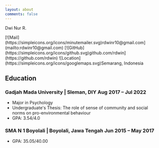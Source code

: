 ```yaml
---
layout: about
comments: false
---
```


<link rel="stylesheet" type="text/css" href="resume.css">

<script src="resume.js"></script>

<span class="name">Dwi Nur R.</span>

<span class="info">
[![Mail](https://simpleicons.org/icons/minutemailer.svg)rdwinr10@gmail.com](mailto:rdwinr10@gmail.com)
[![GitHub](https://simpleicons.org/icons/github.svg)github.com/rdwin](https://github.com/rdwin)
![Location](https://simpleicons.org/icons/googlemaps.svg)Semarang, Indonesia


## Education

### Gadjah Mada University | <location> Sleman, DIY </location> <time> Aug 2017 – Jul 2022 </time>

<!-- - B.S. in Chemical Engineering, Nanoscience and Molecular Engineering Option, with Departmental Honors -->
- Major in Psychology
- Undergraduate's Thesis: The role of sense of community and social norms on pro-environmental behaviour
- GPA: 3.54/4.0

### SMA N 1 Boyolali | <location> Boyolali, Jawa Tengah </location> <time> Jun 2015 – May 2017 </time>

- GPA: 35.05/40.00

<!-- ### Kinglee High School | <location> Zhengzhou, Henan, China </location> <time> Sep 2013 – Jun 2019 </time>

## Professional Experience

### Undergraduate Research Assistant <time> Nov 2020 – Present </time>

<location> Department of Chemical Engineering, University of Washington, PI: Elizabeth Nance </location>

- Quantified microglia morphology across 3 neuroinflammatory rat models (20,000+ cells) with immunofluorescent image processing and unsupervised machine learning
- Developed 80% more efficient Python application programming interface for morphological analysis and modular integration to immunofluorescent image analysis workflow
- Tile-scanned 12 murine breast cancer tissue slices using confocal microscope (24.5 hr)
- Analyzed number of publications that used immunofluorescent images at 450+ combinations of variables using PubMed web scrapping in Python, 93% more efficient than manual search

### Summer Undergraduate Research Scholar <time> Jun 2022 - Aug 2022 </time>

<location> STROBE NSF Science and Technology Center on Real-Time Functional Imaging <br/> Department of Physics, Florida International University, PI: Jin He </location>

- Fabricated, functionalized, and surface-modified gold nanorods improving tissue conductivity
- Characterized gold nanorods using UV-visible spectroscopy and Raman spectroscopy
- Measured contractile force of cardiac tissues by analyzing brightfield microscopy video data and processed confocal microscopy images of cardiomyocytes with Python

## Honors & Awards

 Nov 2022 
### Poster Competition 2nd Place | <location> American Institute of Chemical Engineers </location> <time> 2022 </time>

 Nov 2022 
### Conference Travel Award | <location> Undergraduate Research Program, University of Washington </location> <time> 2022 </time>

 Oct 2022 
### Future Leader in ChemE | <location> Dept. of Chemical and Biomolecular Engineering, NC State University </location> <time> 2022 </time>

 May 2021, Jul 2022 
### Dan Evans Term Scholarships | <location> Dept. of Chemical Engineering, University of Washington </location> <time> 2021 & 2022 </time>

 Jan 2022 
### ChemE Hackathon Team 1st Place | <location> Dept. of Chemical Engineering, University of Washington </location> <time> 2022 </time>

 Dec 2021
### Mary Gates Research Scholarship | <location> Mary Gates Endowment for Students, University of Washington </location> <time> 2021 </time>

 Jan 2021
### ChemE Hackathon Team 3rd Place | <location> Dept. of Chemical Engineering, University of Washington </location> <time> 2021 </time>

 Archive High School Content

 May 2019 
 ### Discovery Fair 1st Place | <location> Kinglee High School </location> <time> 2019 </time> 

 May 2019 
 ### Peer Tutor Award | <location> Kinglee High School </location> <time> 2019 </time> 

 Jun 2018 
 ### Science Fair Award 2nd Place | <location> Kinglee High School </location> <time> 2018 </time> 

 May 2018 
 ### Peer Tutor Award | <location> Kinglee High School </location> <time> 2018 </time> 

 Apr 2018 
 ### Merit Student of Zhengzhou City | <location> Zhengzhou Municipal Education Bureau </location> <time> 2018 </time> 

 Jun 2017 
 ### Science Fair Award 1st Place | <location> Kinglee High School </location> <time> 2017 </time> 

 ## Publications 

## Presentations

Presenting Author^

### Oral Presentations

1. H. Helmbrecht^, E. Nance, K. Decker, **T.-J. Lin**, S. Janakiraman, M. Onodera. Analysis of Microglia Morphology across Different Neuroinflammatory Rat Models. <location>AIChE Annual Meeting, Phoenix, AZ, USA.</location> 13 Nov 2022. [Link.](https://plan.core-apps.com/aiche2022/abstract/29bce1ef-7e2d-4c2b-aa7d-29f5814ffc8c)
1. **T.-J. Lin**^, H. Helmbrecht, E. Nance. Incorporating Visually Aided Morpho-Phenotyping Image Recognition into robust microglial shape analysis. <location> Undergraduate Research Symposium, University of Washington, Seattle, WA, USA. </location> 20 May 2022. [Link.](https://expo.uw.edu/expo/apply/635/proceedings/offering_session?id=1372)
1. **T.-J. Lin**^, H. Helmbrecht, E. Nance. Robust microglial shape analysis using Visually Aided Morpho-Phenotyping Image Recognition. <location> AIChE Pacific Northwest Student Regional Conference, Seattle, WA, USA. </location> 23 Apr 2022.

Add at top in reverse chronological order.

### Poster Presentations

1. **T.-J. Lin**^, H. Helmbrecht, E. Nance. Quantifying microglia morphology across neuroinflammatory rat models with unsupervised machine learning. <location> Southern California Conference for Undergraduate Research, Malibu, CA, USA. </location> 19 Nov 2022. [Link.](https://guidebook.com/g/#/guides/sccur2022/schedule/sessions/28362210)
1. **T.-J. Lin**^, H. Helmbrecht, E. Nance. Quantifying microglia morphology across neuroinflammatory rat models with unsupervised machine learning. <location> AIChE Annual Student Conference, Phoenix, AZ, USA. </location> 13 Nov 2022. [Link.](https://plan.core-apps.com/aiche2022/abstract/fff17dc0b6a8ca31838d53b5ac406918)
1. **T.-J. Lin**^, H. Helmbrecht, E. Nance. Quantifying microglia morphology across neuroinflammatory rat models with unsupervised machine learning. <location> Future Leaders in Chemical Engineering Award Symposium, North Carolina State University, Raleigh, NC, USA. </location> 24 Oct 2022. [Link.](https://www.cbe.ncsu.edu/research/future-leaders-in-chemical-engineering/meet-the-awardees/)
1. **T.-J. Lin**^, A. Rubfiaro, G. Ghimire, J. He. Fabrication and characterization of functionalized gold nanorods for improving engineered cardiac tissue maturation. <location> Center for Diversity and Student Success Summer Research Symposium, Florida International University, Miami, FL, USA. </location> 29 July 2022.

Add at top in reverse chronological order.

## Mass Media Appearances

1. (Insights letter) R. Tang, T. Bharani, J. Ding, K. Li, J. Wen, S. D. Gopinath, **T.-J. Lin**, J. X. J. Luo, Q. Wen, K. Davis, N. van Rhijn, Name withheld, S. M. Anderson, R. J. Patel, S. Sarnala, F. S. Oda, G. Singh, N. R. Kothapalli, N. Scott, J. R. Powell, S. N. Kirshner. When internships disappoint. *Science*. 378, 22–24 (2022). [DOI: 10.1126/science.ade6397.](https://doi.org/10.1126/science.ade6397)

## Teaching Experience

### Calculus Teaching Assistant <time> Sep 2018 – May 2019 </time>

<location> Kinglee High School </location>

- Lectured 4 hours/week to 5 students in alignment with CollegeBoard-certified AP Calculus AB curriculum with interactive classroom activities to clarify complex concepts and common confusions
- Designed and graded bidaily concept checks, homework, and quizzes with tight deadlines under supervision

## Service

### Undergraduate Research Leader <time> Sep 2022 – Present </time>

<location> Undergraduate Research Program, University of Washington </location>

- Engaged 120+ students with diverse backgrounds from 6 first-year interest groups through interactive outreach presentations and served on a panel interfacing with 50+ students
- Present at the Annual UW Undergraduate Research Symposium 

### Webmaster <time> Apr 2022 – Present </time>

<location> American Institute of Chemical Engineers (AIChE), University of Washington </location>

- Designed, managed, and updated official website and social media interfacing with 200+ students
- Facilitated coordination of ChemE BBQ event and graduation ceremony with 300+ cumulative  engagement

### Secretary <time> May 2021 – Present </time>

<location> Women in Chemical Engineering, University of Washington </location>

- Composed biweekly newsletters to 400+ members for diversity-oriented events, resources, and highlights
- Facilitated coordination of major events 300+ cumulative student and faculty engagement: Annual Industry event, Veteran's Day event, Wiki-edit-a-thon, International Women's Day event, and monthly general meetings

### Research and Development Officer <time> Apr 2020 – Jun 2021 </time>

<location> Chinese Students and Scholars Association, University of Washington </location>

- Designed, crafted, and edited posters and videos for major events with average 100+ student engagement
- Assisted in maintenance of official blog and website to provide academic resources for student success

### Maple Hall Council Sustainability Representative <time> Oct 2019 – Mar 2020 </time>

<location> Housing and Food Services, University of Washington </location>

- Led weekly committee meetings of 10 people and planned campus-wide waste-sorting competition
- Liaise sustainability feedback and initiatives through weekly hall council and sustainability group meetings

 Archive High School Content 

 ### Peer Tutor of Math, Science, and English <time> Sep 2016 – Jun 2019 </time>

<location> Kinglee High School </location>

- Taught active reading and note-taking strategies to English as a second language (ESL) students
- Reviewed course notes, clarified complex concepts, and provided feedback for course assignments
- Received 2 Peer Tutor Awards in recognition of outstanding contribution to the peer tutoring program

### Student Council Historian and Secretary <time> Oct 2017 – Jun 2019 </time>

<location> Kinglee High School </location>

- Prepared, coordinated, and executed activities, including Halloween activities, Thanksgiving Bonfire Nights, Christmas celebrations, Spirit Weeks, and Academic Integrity Seminar
- Drafted, edited, and updated activity proposals and meeting minutes for iterative improvement of execution
- Raised 1000+ CNY funds and 200+ books for children in need with fundraising events

### Lab Peer Supervisor <time> Mar 2017 – Mar 2019 </time>

<location> Kinglee High School </location>

- Supervised biology, chemistry, and physics lab practices of 9th-grade students for Zhongzhao Examination
- Taught lab safety guidelines, standard lab procedures, and best practices, as well as ensured lab safety 

 Detail checks: 1. No period for each bullet; 2. Past tense for previous work; 3. Present tense for current work; 4. Spell check passed; 5. Grammarly check passed; 6. Sync with Linkedin; 7. Check paper format -->